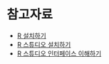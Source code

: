 # 참고자료
* [R 설치하기](https://github.com/bjpublic/R_data/blob/main/%EC%B0%B8%EA%B3%A0%EC%9E%90%EB%A3%8C/R%20%EC%84%A4%EC%B9%98%ED%95%98%EA%B8%B0.md)
* [R 스튜디오 설치하기](https://github.com/bjpublic/R_data/blob/main/%EC%B0%B8%EA%B3%A0%EC%9E%90%EB%A3%8C/R%20%EC%8A%A4%ED%8A%9C%EB%94%94%EC%98%A4%20%EC%84%A4%EC%B9%98%ED%95%98%EA%B8%B0.md)
* [R 스튜디오 인터페이스 이해하기](https://github.com/bjpublic/R_data/blob/main/%EC%B0%B8%EA%B3%A0%EC%9E%90%EB%A3%8C/R%20%EC%8A%A4%ED%8A%9C%EB%94%94%EC%98%A4%20%EC%9D%B8%ED%84%B0%ED%8E%98%EC%9D%B4%EC%8A%A4%20%EC%9D%B4%ED%95%B4%ED%95%98%EA%B8%B0.md)
